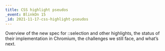 ```yaml
---
title: CSS highlight pseudos
_event: BlinkOn 15
_id: 2021-11-17-css-highlight-pseudos
---
```


Overview of the new spec for ::selection and other highlights, the status of their implementation in Chromium, the challenges we still face, and what’s next.

